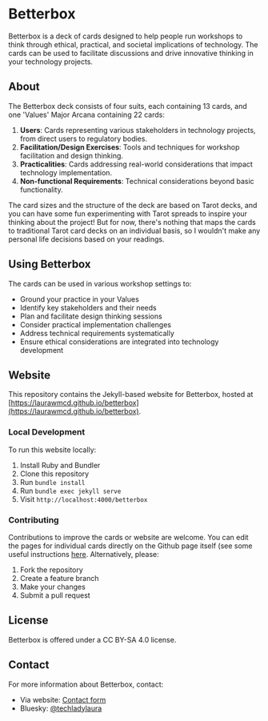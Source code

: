 # Betterbox

Betterbox is a deck of cards designed to help people run workshops to think through ethical, practical, and societal implications of technology. The cards can be used to facilitate discussions and drive innovative thinking in your technology projects.

## About

The Betterbox deck consists of four suits, each containing 13 cards, and one 'Values' Major Arcana containing 22 cards:

1. **Users**: Cards representing various stakeholders in technology projects, from direct users to regulatory bodies.
2. **Facilitation/Design Exercises**: Tools and techniques for workshop facilitation and design thinking.
3. **Practicalities**: Cards addressing real-world considerations that impact technology implementation.
4. **Non-functional Requirements**: Technical considerations beyond basic functionality.

The card sizes and the structure of the deck are based on Tarot decks, and you can have some fun experimenting with Tarot spreads to inspire your thinking about the project! But for now, there's nothing that maps the cards to traditional Tarot card decks on an individual basis, so I wouldn't make any personal life decisions based on your readings.

## Using Betterbox

The cards can be used in various workshop settings to:
- Ground your practice in your Values
- Identify key stakeholders and their needs
- Plan and facilitate design thinking sessions
- Consider practical implementation challenges
- Address technical requirements systematically
- Ensure ethical considerations are integrated into technology development

## Website

This repository contains the Jekyll-based website for Betterbox, hosted at [https://laurawmcd.github.io/betterbox](https://laurawmcd.github.io/betterbox).

### Local Development

To run this website locally:

1. Install Ruby and Bundler
2. Clone this repository
3. Run `bundle install`
4. Run `bundle exec jekyll serve`
5. Visit `http://localhost:4000/betterbox`

### Contributing

Contributions to improve the cards or website are welcome. You can edit the pages for individual cards directly on the Github page itself (see some useful instructions [here](https://docs.github.com/en/repositories/working-with-files/managing-files/editing-files). Alternatively, please:

1. Fork the repository
2. Create a feature branch
3. Make your changes
4. Submit a pull request

## License

Betterbox is offered under a CC BY-SA 4.0 license.

## Contact

For more information about Betterbox, contact:
- Via website: [Contact form](https://www.laurawalkermcdonald.com/contact)
- Bluesky: [@techladylaura](https://techladylaura.bsky.social)
